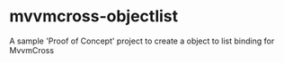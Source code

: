 mvvmcross-objectlist
====================

A sample 'Proof of Concept' project to create a object to list binding for MvvmCross
